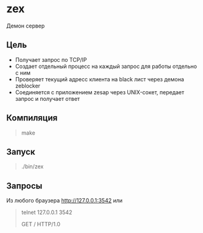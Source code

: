 # zex
Демон сервер

Цель
--------
- Получает запрос по TCP/IP
- Создает отдельный процесс на каждый запрос для работы отдельно с ним
- Проверяет текущий адресс клиента на black лист через демона zeblocker
- Соединяется с приложением zesap через UNIX-сокет, передает запрос и получает ответ

Компиляция
----------
> make

Запуск
------
> ./bin/zex

Запросы
-------
Из любого браузера http://127.0.0.1:3542
или
> telnet 127.0.0.1 3542
> 
>	GET / HTTP/1.0

